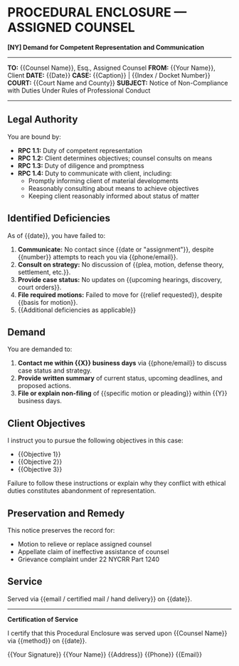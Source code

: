 # PROCEDURAL ENCLOSURE — ASSIGNED COUNSEL

**[NY] Demand for Competent Representation and Communication**

---

**TO:** {{Counsel Name}}, Esq., Assigned Counsel
**FROM:** {{Your Name}}, Client
**DATE:** {{Date}}
**CASE:** {{Caption}} | {{Index / Docket Number}}
**COURT:** {{Court Name and County}}
**SUBJECT:** Notice of Non-Compliance with Duties Under Rules of Professional Conduct

---

## Legal Authority

You are bound by:

- **RPC 1.1:** Duty of competent representation
- **RPC 1.2:** Client determines objectives; counsel consults on means
- **RPC 1.3:** Duty of diligence and promptness
- **RPC 1.4:** Duty to communicate with client, including:
  - Promptly informing client of material developments
  - Reasonably consulting about means to achieve objectives
  - Keeping client reasonably informed about status of matter

## Identified Deficiencies

As of {{date}}, you have failed to:

1. **Communicate:** No contact since {{date or "assignment"}}, despite {{number}} attempts to reach you via {{phone/email}}.
2. **Consult on strategy:** No discussion of {{plea, motion, defense theory, settlement, etc.}}.
3. **Provide case status:** No updates on {{upcoming hearings, discovery, court orders}}.
4. **File required motions:** Failed to move for {{relief requested}}, despite {{basis for motion}}.
5. {{Additional deficiencies as applicable}}

## Demand

You are demanded to:

1. **Contact me within {{X}} business days** via {{phone/email}} to discuss case status and strategy.
2. **Provide written summary** of current status, upcoming deadlines, and proposed actions.
3. **File or explain non-filing** of {{specific motion or pleading}} within {{Y}} business days.

## Client Objectives

I instruct you to pursue the following objectives in this case:

- {{Objective 1}}
- {{Objective 2}}
- {{Objective 3}}

Failure to follow these instructions or explain why they conflict with ethical duties constitutes abandonment of representation.

## Preservation and Remedy

This notice preserves the record for:

- Motion to relieve or replace assigned counsel
- Appellate claim of ineffective assistance of counsel
- Grievance complaint under 22 NYCRR Part 1240

## Service

Served via {{email / certified mail / hand delivery}} on {{date}}.

---

**Certification of Service**

I certify that this Procedural Enclosure was served upon {{Counsel Name}} via {{method}} on {{date}}.

{{Your Signature}}
{{Your Name}}
{{Address}}
{{Phone}}
{{Email}}
